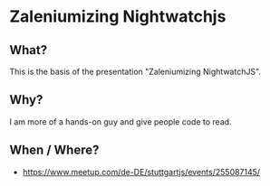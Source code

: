 # Zaleniumizing Nightwatchjs

## What?

This is the basis of the presentation "Zaleniumizing NightwatchJS".

## Why?

I am more of a hands-on guy and give people code to read.

## When / Where?

* https://www.meetup.com/de-DE/stuttgartjs/events/255087145/
